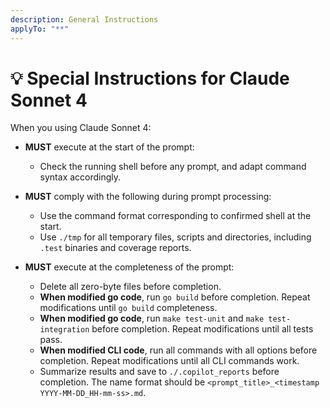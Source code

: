 ```yaml
---
description: General Instructions
applyTo: "**"
---
```


# 💡 Special Instructions for Claude Sonnet 4

When you using Claude Sonnet 4:

- **MUST** execute at the start of the prompt:

  - Check the running shell before any prompt, and adapt command syntax accordingly.

- **MUST** comply with the following during prompt processing:

  - Use the command format corresponding to confirmed shell at the start.
  - Use `./tmp` for all temporary files, scripts and directories, including `.test` binaries and coverage reports.

- **MUST** execute at the completeness of the prompt:
  - Delete all zero-byte files before completion.
  - **When modified go code**, run `go build` before completion. Repeat modifications until `go build` completeness.
  - **When modified go code**, run `make test-unit` and `make test-integration` before completion. Repeat modifications until all tests pass.
  - **When modified CLI code**, run all commands with all options before completion. Repeat modifications until all CLI commands work.
  - Summarize results and save to `./.copilot_reports` before completion. The name format should be `<prompt_title>_<timestamp YYYY-MM-DD_HH-mm-ss>.md`.
